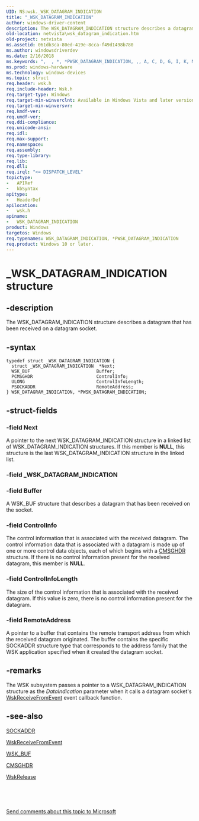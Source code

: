 ```yaml
---
UID: NS:wsk._WSK_DATAGRAM_INDICATION
title: "_WSK_DATAGRAM_INDICATION"
author: windows-driver-content
description: The WSK_DATAGRAM_INDICATION structure describes a datagram that has been received on a datagram socket.
old-location: netvista\wsk_datagram_indication.htm
old-project: netvista
ms.assetid: 061db3ca-80ed-419e-8cca-f49d1498b780
ms.author: windowsdriverdev
ms.date: 2/16/2018
ms.keywords: ",  , *, *PWSK_DATAGRAM_INDICATION, ,, A, C, D, G, I, K, M, N, O, P, PWSK_DATAGRAM_INDICATION, PWSK_DATAGRAM_INDICATION structure pointer [Network Drivers Starting with Windows Vista], R, S, T, W, WSK_DATAGRAM_INDICATION, WSK_DATAGRAM_INDICATION structure [Network Drivers Starting with Windows Vista], _, _WSK_DATAGRAM_INDICATION, netvista.wsk_datagram_indication, wsk/PWSK_DATAGRAM_INDICATION, wsk/WSK_DATAGRAM_INDICATION, wskref_1e0fb168-6e03-4b73-8bb4-e3bce0c94b02.xml"
ms.prod: windows-hardware
ms.technology: windows-devices
ms.topic: struct
req.header: wsk.h
req.include-header: Wsk.h
req.target-type: Windows
req.target-min-winverclnt: Available in Windows Vista and later versions of the Windows operating   systems.
req.target-min-winversvr: 
req.kmdf-ver: 
req.umdf-ver: 
req.ddi-compliance: 
req.unicode-ansi: 
req.idl: 
req.max-support: 
req.namespace: 
req.assembly: 
req.type-library: 
req.lib: 
req.dll: 
req.irql: "<= DISPATCH_LEVEL"
topictype:
-	APIRef
-	kbSyntax
apitype:
-	HeaderDef
apilocation:
-	wsk.h
apiname:
-	WSK_DATAGRAM_INDICATION
product: Windows
targetos: Windows
req.typenames: WSK_DATAGRAM_INDICATION, *PWSK_DATAGRAM_INDICATION
req.product: Windows 10 or later.
---
```


# _WSK_DATAGRAM_INDICATION structure


## -description


The WSK_DATAGRAM_INDICATION structure describes a datagram that has been received on a datagram
  socket.


## -syntax


````
typedef struct _WSK_DATAGRAM_INDICATION {
  struct _WSK_DATAGRAM_INDICATION  *Next;
  WSK_BUF                         Buffer;
  PCMSGHDR                        ControlInfo;
  ULONG                           ControlInfoLength;
  PSOCKADDR                       RemoteAddress;
} WSK_DATAGRAM_INDICATION, *PWSK_DATAGRAM_INDICATION;
````


## -struct-fields




### -field Next

A pointer to the next WSK_DATAGRAM_INDICATION structure in a linked list of
     WSK_DATAGRAM_INDICATION structures. If this member is <b>NULL</b>, this structure is the last
     WSK_DATAGRAM_INDICATION structure in the linked list.


### -field _WSK_DATAGRAM_INDICATION

 


### -field Buffer

A WSK_BUF structure that describes a datagram that has been received on the socket.


### -field ControlInfo

The control information that is associated with the received datagram. The control information
     data that is associated with a datagram is made up of one or more control data objects, each of which
     begins with a 
     <a href="https://msdn.microsoft.com/library/windows/hardware/ff544964">CMSGHDR</a> structure. If there is no control
     information present for the received datagram, this member is <b>NULL</b>.


### -field ControlInfoLength

The size of the control information that is associated with the received datagram. If this value
     is zero, there is no control information present for the datagram.


### -field RemoteAddress

A pointer to a buffer that contains the remote transport address from which the received datagram
     originated. The buffer contains the specific SOCKADDR structure type that corresponds to the address
     family that the WSK application specified when it created the datagram socket.


## -remarks



The WSK subsystem passes a pointer to a WSK_DATAGRAM_INDICATION structure as the 
    <i>DataIndication</i> parameter when it calls a datagram socket's 
    <a href="..\wsk\nc-wsk-pfn_wsk_receive_from_event.md">WskReceiveFromEvent</a> event callback
    function.




## -see-also

<a href="https://msdn.microsoft.com/library/windows/hardware/ff570822">SOCKADDR</a>



<a href="..\wsk\nc-wsk-pfn_wsk_receive_from_event.md">WskReceiveFromEvent</a>



<a href="..\wsk\ns-wsk-_wsk_buf.md">WSK_BUF</a>



<a href="https://msdn.microsoft.com/library/windows/hardware/ff544964">CMSGHDR</a>



<a href="..\wsk\nc-wsk-pfn_wsk_release_data_indication_list.md">WskRelease</a>



 

 

<a href="mailto:wsddocfb@microsoft.com?subject=Documentation%20feedback [netvista\netvista]:%20WSK_DATAGRAM_INDICATION structure%20 RELEASE:%20(2/16/2018)&amp;body=%0A%0APRIVACY STATEMENT%0A%0AWe use your feedback to improve the documentation. We don't use your email address for any other purpose, and we'll remove your email address from our system after the issue that you're reporting is fixed. While we're working to fix this issue, we might send you an email message to ask for more info. Later, we might also send you an email message to let you know that we've addressed your feedback.%0A%0AFor more info about Microsoft's privacy policy, see http://privacy.microsoft.com/en-us/default.aspx." title="Send comments about this topic to Microsoft">Send comments about this topic to Microsoft</a>

